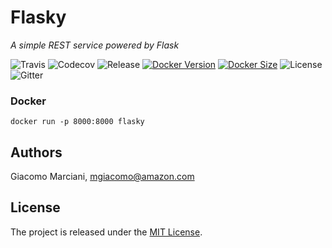 # Flasky

*A simple REST service powered by Flask*

![Travis](https://img.shields.io/travis/gmarciani/flasky.svg?style=popout)
![Codecov](https://img.shields.io/codecov/c/github/gmarciani/flasky.svg?style=popout)
![Release](https://shields.beevelop.com/github/release/beevelop/docker-shields.svg?style=popout)
[![Docker Version](https://images.microbadger.com/badges/version/gmarciani/flasky.svg)](https://microbadger.com/images/gmarciani/flasky)
[![Docker Size](https://images.microbadger.com/badges/image/gmarciani/flasky.svg)](https://microbadger.com/images/gmarciani/flasky)
![License](https://img.shields.io/github/license/gmarciani/flasky.svg?style=popout)
![Gitter](https://img.shields.io/gitter/room/gmarciani/flasky.svg?color=37d3b4&style=popout)


### Docker
```
docker run -p 8000:8000 flasky
```


## Authors
Giacomo Marciani, [mgiacomo@amazon.com](mailto:mgiacomo@amazon.com)


## License
The project is released under the [MIT License](https://opensource.org/licenses/MIT).
